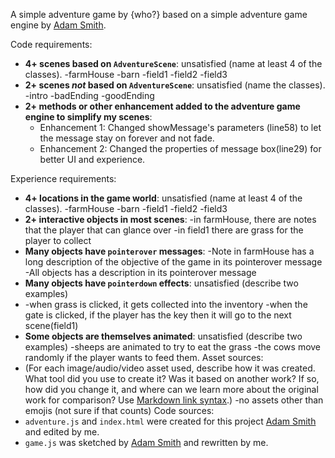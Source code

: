 A simple adventure game by {who?} based on a simple adventure game engine by [Adam Smith](https://github.com/rndmcnlly).

Code requirements:
- **4+ scenes based on `AdventureScene`**: unsatisfied (name at least 4 of the classes).
    -farmHouse
    -barn
    -field1
    -field2
    -field3
- **2+ scenes *not* based on `AdventureScene`**: unsatisfied (name the classes).
    -intro
    -badEnding
    -goodEnding
- **2+ methods or other enhancement added to the adventure game engine to simplify my scenes**:
    - Enhancement 1: Changed showMessage's parameters (line58) to let the message stay on forever and not fade.
    - Enhancement 2: Changed the properties of message box(line29) for better UI and experience.

Experience requirements:
- **4+ locations in the game world**: unsatisfied (name at least 4 of the classes).
    -farmHouse
    -barn
    -field1
    -field2
    -field3
- **2+ interactive objects in most scenes**: 
    -in farmHouse, there are notes that the player that can glance over 
    -in field1 there are grass for the player to collect
- **Many objects have `pointerover` messages**:
    -Note in farmHouse has a long description of the objective of the game in its pointerover message
    -All objects has a description in its pointerover message
- **Many objects have `pointerdown` effects**: unsatisfied (describe two examples)
-   -when grass is clicked, it gets collected into the inventory
    -when the gate is clicked, if the player has the key then it will go to the next scene(field1)
- **Some objects are themselves animated**: unsatisfied (describe two examples)
    -sheeps are animated to try to eat the grass
    -the cows move randomly if the player wants to feed them. 
Asset sources:
- (For each image/audio/video asset used, describe how it was created. What tool did you use to create it? Was it based on another work? If so, how did you change it, and where can we learn more about the original work for comparison? Use [Markdown link syntax](https://docs.github.com/en/get-started/writing-on-github/getting-started-with-writing-and-formatting-on-github/basic-writing-and-formatting-syntax#links).)
-no assets other than emojis (not sure if that counts)
Code sources:
- `adventure.js` and `index.html` were created for this project [Adam Smith](https://github.com/rndmcnlly) and edited by me.
- `game.js` was sketched by [Adam Smith](https://github.com/rndmcnlly) and rewritten by me.
